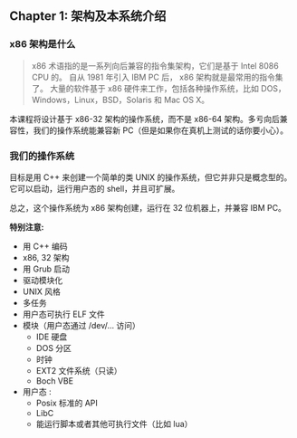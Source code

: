 ## Chapter 1: 架构及本系统介绍

### x86 架构是什么

> x86 术语指的是一系列向后兼容的指令集架构，它们是基于 Intel 8086 CPU 的。
自从 1981 年引入 IBM PC 后， x86 架构就是最常用的指令集了。 大量的软件基于 x86 硬件来工作，包括各种操作系统，比如 DOS，Windows，Linux，BSD，Solaris 和 Mac OS X。

本课程将设计基于 x86-32 架构的操作系统，而不是 x86-64 架构。多亏向后兼容性，我们的操作系统能兼容新 PC（但是如果你在真机上测试的话你要小心）。

### 我们的操作系统
目标是用 C++ 来创建一个简单的类 UNIX 的操作系统，但它并非只是概念型的。它可以启动，运行用户态的 shell，并且可扩展。

总之，这个操作系统为 x86 架构创建，运行在 32 位机器上，并兼容 IBM PC。

**特别注意:**

* 用 C++ 编码
* x86, 32 架构
* 用 Grub 启动
* 驱动模块化
* UNIX 风格
* 多任务
* 用户态可执行 ELF 文件
* 模块（用户态通过 /dev/... 访问）
	* IDE 硬盘
	* DOS 分区
	* 时钟
	* EXT2 文件系统（只读）
	* Boch VBE
* 用户态 :
    * Posix 标准的 API
    * LibC
    * 能运行脚本或者其他可执行文件（比如 lua）
